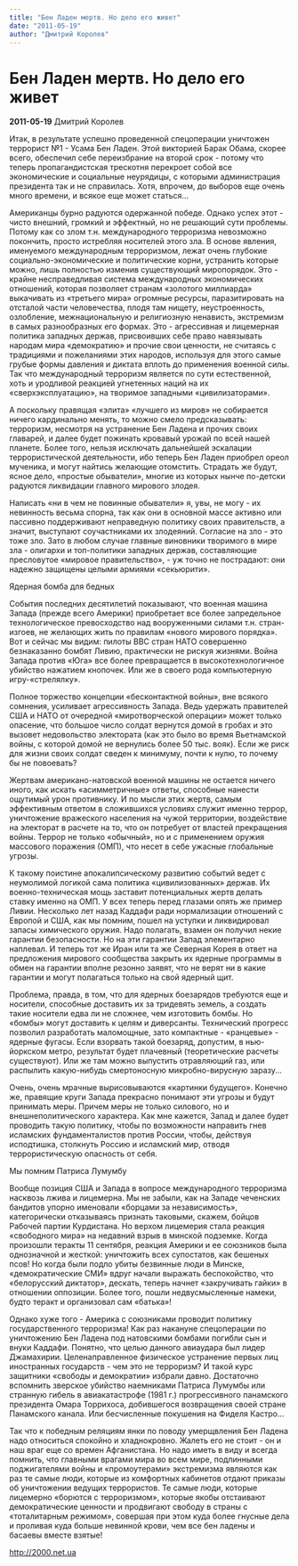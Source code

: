 ```yaml
---
title: "Бен Ладен мертв. Но дело его живет"
date: "2011-05-19"
author: "Дмитрий Королев"
---
```


# Бен Ладен мертв. Но дело его живет

**2011-05-19** Дмитрий Королев

Итак, в результате успешно проведенной спецоперации уничтожен террорист №1 - Усама Бен Ладен. Этой викторией Барак Обама, скорее всего, обеспечил себе переизбрание на второй срок - потому что теперь пропагандистская трескотня перекроет собой все экономические и социальные неурядицы, с которыми администрация президента так и не справилась. Хотя, впрочем, до выборов еще очень много времени, и всякое еще может статься...

Американцы бурно радуются одержанной победе. Однако успех этот - чисто внешний, громкий и эффектный, но не решающий сути проблемы. Потому как со злом т.н. международного терроризма невозможно покончить, просто истребляя носителей этого зла. В основе явления, именуемого международным терроризмом, лежат очень глубокие социально-экономические и политические корни, устранить которые можно, лишь полностью изменив существующий миропорядок. Это - крайне несправедливая система международных экономических отношений, которая позволяет странам «золотого миллиарда» выкачивать из «третьего мира» огромные ресурсы, паразитировать на отсталой части человечества, плодя там нищету, неустроенность, озлобление, межнациональную и религиозную ненависть, экстремизм в самых разнообразных его формах. Это - агрессивная и лицемерная политика западных держав, присвоивших себе право навязывать народам мира «демократию» и прочие свои ценности, не считаясь с традициями и пожеланиями этих народов, используя для этого самые грубые формы давления и диктата вплоть до применения военной силы. Так что международный терроризм является по сути естественной, хоть и уродливой реакцией угнетенных наций на их «сверхэксплуатацию», на творимое западными «цивилизаторами».

А поскольку правящая «элита» «лучшего из миров» не собирается ничего кардинально менять, то можно смело предсказывать: терроризм, несмотря на устранение Бен Ладена и прочих своих главарей, и далее будет пожинать кровавый урожай по всей нашей планете. Более того, нельзя исключать дальнейшей эскалации террористической деятельности, ибо теперь Бен Ладен приобрел ореол мученика, и могут найтись желающие отомстить. Страдать же будут, ясное дело, «простые обыватели», многие из которых нынче по-детски радуются ликвидации главного мирового злодея.

Написать «ни в чем не повинные обыватели» я, увы, не могу - их невинность весьма спорна, так как они в основной массе активно или пассивно поддерживают неправедную политику своих правительств, а значит, выступают соучастниками их злодеяний. Согласие на зло - это тоже зло. Зато в любом случае главные виновники творимого в мире зла - олигархи и топ-политики западных держав, составляющие пресловутое «мировое правительство», - уж точно не пострадают: они надежно защищены целыми армиями «секьюрити».

Ядерная бомба для бедных

События последних десятилетий показывают, что военная машина Запада (прежде всего Америки) приобретает все более запредельное технологическое превосходство над вооруженными силами т.н. стран-изгоев, не желающих жить по правилам «нового мирового порядка». Вот и сейчас мы видим: пилоты ВВС стран НАТО совершенно безнаказанно бомбят Ливию, практически не рискуя жизнями. Война Запада против «Юга» все более превращается в высокотехнологичное убийство нажатием кнопочек. Или же в своего рода компьютерную игру-«стрелялку».

Полное торжество концепции «бесконтактной войны», вне всякого сомнения, усиливает агрессивность Запада. Ведь удержать правителей США и НАТО от очередной «миротворческой операции» может только опасение, что большое число солдат вернутся домой в гробах и это вызовет недовольство электората (как это было во время Вьетнамской войны, с которой домой не вернулись более 50 тыс. вояк). Если же риск для жизни своих солдат сведен к минимуму, почти к нулю, то почему бы не повоевать?

Жертвам американо-натовской военной машины не остается ничего иного, как искать «асимметричные» ответы, способные нанести ощутимый урон противнику. И по мысли этих жертв, самым эффективным ответом в сложившихся условиях служит именно террор, уничтожение вражеского населения на чужой территории, воздействие на электорат в расчете на то, что он потребует от властей прекращения войны. Террор не только «обычный», но и с применением оружия массового поражения (ОМП), что несет в себе ужасные глобальные угрозы.

К такому поистине апокалипсическому развитию событий ведет с неумолимой логикой сама политика «цивилизованных» держав. Их военно-техническая мощь заставит потенциальных жертв делать ставку именно на ОМП. У всех теперь перед глазами опять же пример Ливии. Несколько лет назад Каддафи ради нормализации отношений с Европой и США, как мы помним, пошел на уступки и ликвидировал запасы химического оружия. Надо полагать, взамен он получил некие гарантии безопасности. Но на эти гарантии Запад элементарно наплевал. И теперь тот же Иран или та же Северная Корея в ответ на предложения мирового сообщества закрыть их ядерные программы в обмен на гарантии вполне резонно заявят, что не верят ни в какие гарантии и могут полагаться только на свой ядерный щит.

Проблема, правда, в том, что для ядерных боезарядов требуются еще и носители, способные доставить их за тридевять земель, а создать такие носители едва ли не сложнее, чем изготовить бомбы. Но «бомбы» могут доставить к целям и диверсанты. Технический прогресс позволил разработать маломощные, зато компактные - «ранцевые» - ядерные фугасы. Если взорвать такой боезаряд, допустим, в нью-йоркском метро, результат будет плачевный (теоретические расчеты существуют). Или же там можно выпустить отравляющий газ, или распылить какую-нибудь смертоносную микробно-вирусную заразу...

Очень, очень мрачные вырисовываются «картинки будущего». Конечно же, правящие круги Запада прекрасно понимают эти угрозы и будут принимать меры. Причем меры не только силового, но и внешнеполитического характера. Как мне кажется, Запад и далее будет проводить такую политику, чтобы по возможности направить гнев исламских фундаменталистов против России, чтобы, действуя исподтишка, столкнуть Россию и исламский мир, отводя террористическую опасность от себя.

Мы помним Патриса Лумумбу

Вообще позиция США и Запада в вопросе международного терроризма насквозь лжива и лицемерна. Мы не забыли, как на Западе чеченских бандитов упорно именовали «борцами за независимость», категорически отказываясь признать таковыми, скажем, бойцов Рабочей партии Курдистана. Но верхом лицемерия стала реакция «свободного мира» на недавний взрыв в минской подземке. Когда произошли теракты 11 сентября, реакция Америки и ее союзников была однозначной и жесткой: уничтожить всех супостатов, как бешеных псов! Но когда были подло убиты безвинные люди в Минске, «демократические СМИ» вдруг начали выражать беспокойство, что «белорусский диктатор», дескать, теперь начнет «закручивать гайки» в отношении оппозиции. Более того, пошли недвусмысленные намеки, будто теракт и организовал сам «батька»!

Однако хуже того - Америка с союзниками проводит политику государственного терроризма! Как раз накануне спецоперации по уничтожению Бен Ладена под натовскими бомбами погибли сын и внуки Каддафи. Понятно, что целью данного авиаудара был лидер Джамахирии. Целенаправленное физическое устранение первых лиц иностранных государств - чем это не терроризм? И такой курс защитники «свободы и демократии» избрали давно. Достаточно вспомнить зверское убийство наемниками Патриса Лумумбы или странную гибель в авиакатастрофе (1981 г.) прогрессивного панамского президента Омара Торрихоса, добившегося возвращения своей стране Панамского канала. Или бесчисленные покушения на Фиделя Кастро...

Так что к победным реляциям янки по поводу умерщвления Бен Ладена надо относиться спокойно и хладнокровно. Жалеть его не стоит - он и наш враг еще со времен Афганистана. Но надо иметь в виду и всегда помнить, что главными врагами мира во всем мире, подлинными поджигателями войны и «промоутерами» экстремизма являются как раз те самые люди, которые из комфортных кабинетов отдают приказы об уничтожении ведущих террористов. Те самые люди, которые лицемерно «борются с терроризмом», которые якобы отстаивают демократические ценности и продвигают свободу в страны с «тоталитарным режимом», совершая при этом куда более гнусные дела и проливая куда больше невинной крови, чем все бен ладены и басаевы вместе взятые!

[http://2000.net.ua ](http://2000.net.ua/)
